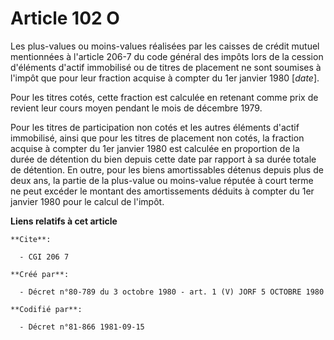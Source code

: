 # Article 102 O

Les plus-values ou moins-values réalisées par les caisses de crédit mutuel mentionnées à l'article 206-7 du code général des
impôts lors de la cession d'éléments d'actif immobilisé ou de titres de placement ne sont soumises à l'impôt que pour leur
fraction acquise à compter du 1er janvier 1980 [*date*].

Pour les titres cotés, cette fraction est calculée en retenant comme prix de revient leur cours moyen pendant le mois de
décembre 1979.

Pour les titres de participation non cotés et les autres éléments d'actif immobilisé, ainsi que pour les titres de placement
non cotés, la fraction acquise à compter du 1er janvier 1980 est calculée en proportion de la durée de détention du bien
depuis cette date par rapport à sa durée totale de détention. En outre, pour les biens amortissables détenus depuis plus de
deux ans, la partie de la plus-value ou moins-value réputée à court terme ne peut excéder le montant des amortissements
déduits à compter du 1er janvier 1980 pour le calcul de l'impôt.

**Liens relatifs à cet article**

	**Cite**:

	  - CGI 206 7

	**Créé par**:

	  - Décret n°80-789 du 3 octobre 1980 - art. 1 (V) JORF 5 OCTOBRE 1980

	**Codifié par**:

	  - Décret n°81-866 1981-09-15
